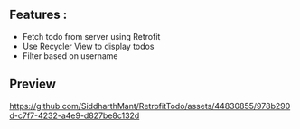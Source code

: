 ## Features :
- Fetch todo from server using Retrofit
- Use Recycler View to display todos
- Filter based on username

## Preview
https://github.com/SiddharthMant/RetrofitTodo/assets/44830855/978b290d-c7f7-4232-a4e9-d827be8c132d

